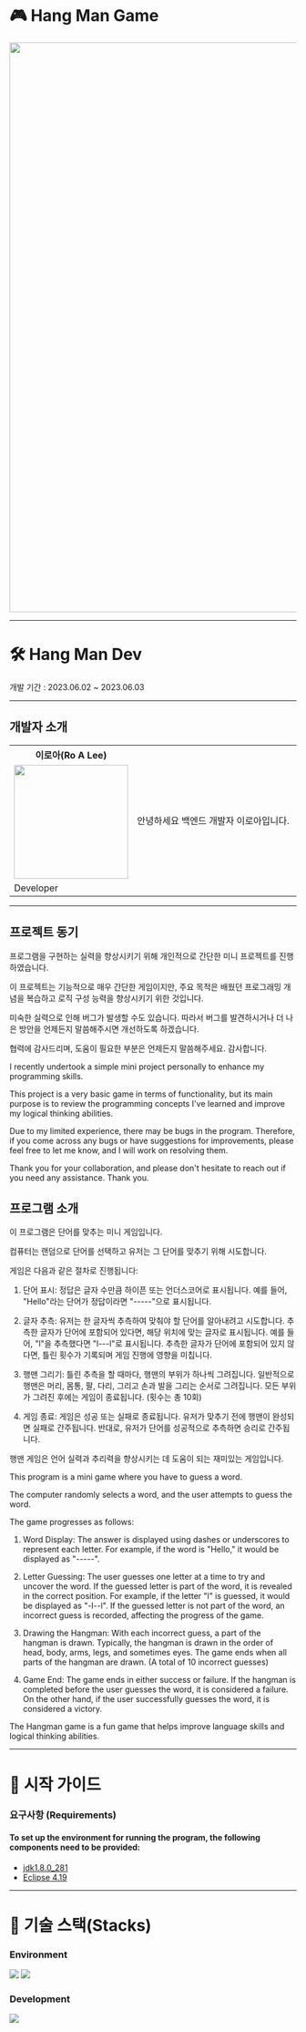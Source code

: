 # 🎮 Hang Man Game

<p align="center">
  <img src=https://github.com/LeeRoa/HangManGame/assets/132882290/6892aa88-03b5-4e9f-90b3-a51235991395 width=1000>
</p>

---

# 🛠 Hang Man Dev
개발 기간 : 2023.06.02 ~ 2023.06.03

---

## 개발자 소개
<table>
  <tr>
    <th>이로아(Ro A Lee)</th>
    <td rowspan="3" width = 500>안녕하세요 백엔드 개발자 이로아입니다.</td>
  <tr>
    <td> 
      <img src="원하는 이미지 url" width = 200>
    </td>
  </tr>
  <tr>
    <td>Developer</td>
  </tr>
</table>

---

## 프로젝트 동기

프로그램을 구현하는 실력을 향상시키기 위해 개인적으로 간단한 미니 프로젝트를 진행하였습니다.

이 프로젝트는 기능적으로 매우 간단한 게임이지만, 주요 목적은 배웠던 프로그래밍 개념을 복습하고 로직 구성 능력을 향상시키기 위한 것입니다. 

미숙한 실력으로 인해 버그가 발생할 수도 있습니다. 따라서 버그를 발견하시거나 더 나은 방안을 언제든지 말씀해주시면 개선하도록 하겠습니다. 

협력에 감사드리며, 도움이 필요한 부분은 언제든지 말씀해주세요. 감사합니다.

I recently undertook a simple mini project personally to enhance my programming skills.

This project is a very basic game in terms of functionality, but its main purpose is to review the programming concepts I've learned and improve my logical thinking abilities.

Due to my limited experience, there may be bugs in the program. Therefore, if you come across any bugs or have suggestions for improvements, please feel free to let me know, and I will work on resolving them.

Thank you for your collaboration, and please don't hesitate to reach out if you need any assistance. Thank you.

## 프로그램 소개

이 프로그램은 단어를 맞추는 미니 게임입니다.

컴퓨터는 랜덤으로 단어를 선택하고 유저는 그 단어를 맞추기 위해 시도합니다. 

게임은 다음과 같은 절차로 진행됩니다:

1. 단어 표시: 정답은 글자 수만큼 하이픈 또는 언더스코어로 표시됩니다. 예를 들어, "Hello"라는 단어가 정답이라면 "-----"으로 표시됩니다.

2. 글자 추측: 유저는 한 글자씩 추측하여 맞춰야 할 단어를 알아내려고 시도합니다. 추측한 글자가 단어에 포함되어 있다면, 해당 위치에 맞는 글자로 표시됩니다. 예를 들어, "l"을 추측했다면 "l---l"로 표시됩니다. 추측한 글자가 단어에 포함되어 있지 않다면, 틀린 횟수가 기록되며 게임 진행에 영향을 미칩니다.

3. 행맨 그리기: 틀린 추측을 할 때마다, 행맨의 부위가 하나씩 그려집니다. 일반적으로 행맨은 머리, 몸통, 팔, 다리, 그리고 손과 발을 그리는 순서로 그려집니다. 모든 부위가 그려진 후에는 게임이 종료됩니다. (횟수는 총 10회)

4. 게임 종료: 게임은 성공 또는 실패로 종료됩니다. 유저가 맞추기 전에 행맨이 완성되면 실패로 간주됩니다. 반대로, 유저가 단어를 성공적으로 추측하면 승리로 간주됩니다.

행맨 게임은 언어 실력과 추리력을 향상시키는 데 도움이 되는 재미있는 게임입니다.

This program is a mini game where you have to guess a word.

The computer randomly selects a word, and the user attempts to guess the word. 

The game progresses as follows:

1. Word Display: The answer is displayed using dashes or underscores to represent each letter. For example, if the word is "Hello," it would be displayed as "-----".

2. Letter Guessing: The user guesses one letter at a time to try and uncover the word. If the guessed letter is part of the word, it is revealed in the correct position. For example, if the letter "l" is guessed, it would be displayed as "-l--l". If the guessed letter is not part of the word, an incorrect guess is recorded, affecting the progress of the game.

3. Drawing the Hangman: With each incorrect guess, a part of the hangman is drawn. Typically, the hangman is drawn in the order of head, body, arms, legs, and sometimes eyes. The game ends when all parts of the hangman are drawn. (A total of 10 incorrect guesses)

4. Game End: The game ends in either success or failure. If the hangman is completed before the user guesses the word, it is considered a failure. On the other hand, if the user successfully guesses the word, it is considered a victory.

The Hangman game is a fun game that helps improve language skills and logical thinking abilities.

---

# 📝 시작 가이드

### 요구사항 (Requirements)
#### To set up the environment for running the program, the following components need to be provided:
* [jdk1.8.0_281](https://www.oracle.com/kr/java/technologies/downloads/)
* [Eclipse 4.19](https://www.eclipse.org/downloads/packages/)

---

# 🎢 기술 스택(Stacks)
### Environment
<img src="https://img.shields.io/badge/eclipse-2C2255?style=for-the-badge&logo=eclipse&logoColor=white">  <img src="https://img.shields.io/badge/github-181717?style=for-the-badge&logo=github&logoColor=white">

### Development
<img src="https://img.shields.io/badge/java-2A6379?style=for-the-badge&logo=java&logoColor=white">
